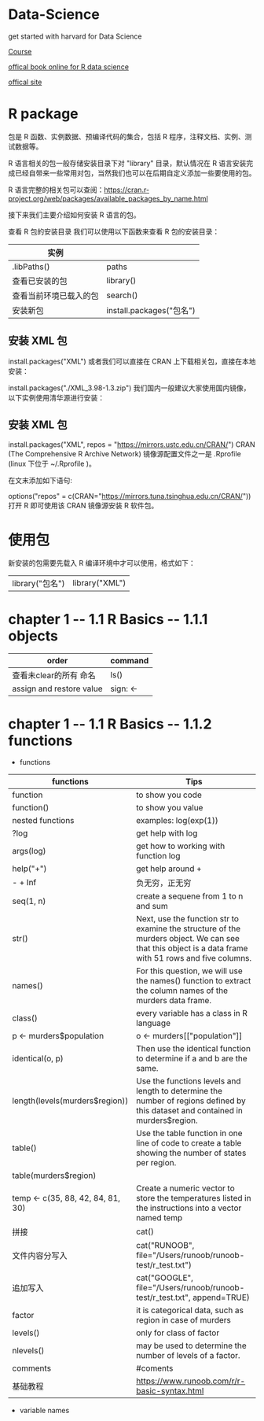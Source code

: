 # Data-Science

get started with harvard for Data Science<br>

[Course](https://www.edx.org/professional-certificate/harvardx-data-science)

[offical book online for R data science](https://r4ds.had.co.nz/introduction.html)

[offical site](https://www.rstudio.com)



# R package

包是 R 函数、实例数据、预编译代码的集合，包括 R 程序，注释文档、实例、测试数据等。

R 语言相关的包一般存储安装目录下对 "library" 目录，默认情况在 R 语言安装完成已经自带来一些常用对包，当然我们也可以在后期自定义添加一些要使用的包。

R 语言完整的相关包可以查阅：<https://cran.r-project.org/web/packages/available_packages_by_name.html>

接下来我们主要介绍如何安装 R 语言的包。

查看 R 包的安装目录 我们可以使用以下函数来查看 R 包的安装目录：

| 实例                   |                          |
|------------------------|--------------------------|
| .libPaths()            | paths                    |
| 查看已安装的包         | library()                |
| 查看当前环境已载入的包 | search()                 |
| 安装新包               | install.packages("包名") |

## 安装 XML 包

install.packages("XML") 或者我们可以直接在 CRAN 上下载相关包，直接在本地安装：

install.packages("./XML_3.98-1.3.zip") 我们国内一般建议大家使用国内镜像，以下实例使用清华源进行安装：

## 安装 XML 包

install.packages("XML", repos = "<https://mirrors.ustc.edu.cn/CRAN/>") CRAN (The Comprehensive R Archive Network) 镜像源配置文件之一是 .Rprofile (linux 下位于 \~/.Rprofile )。

在文末添加如下语句:

options("repos" = c(CRAN="<https://mirrors.tuna.tsinghua.edu.cn/CRAN/>")) 打开 R 即可使用该 CRAN 镜像源安装 R 软件包。

# 使用包

新安装的包需要先载入 R 编译环境中才可以使用，格式如下：

|                 |                |
|-----------------|----------------|
| library("包名") | library("XML") |


# chapter 1 -- 1.1 R Basics -- 1.1.1 objects

| order | command |
| ----| ------|
|查看未clear的所有 命名| ls() |
| assign and restore value | sign: <- |

# chapter 1 -- 1.1 R Basics -- 1.1.2 functions

* functions
  
| functions | Tips |
| ---- | ---- |
| function| to show you code |
| function()| to show you value |
| nested functions| examples: log(exp(1)) |
| ?log | get help with log |
| args(log) | get how to working with function log |
| help("+") | get help around + |
| - + Inf | 负无穷，正无穷 |
| seq(1, n) | create a sequene from 1 to n and sum |
| str()| Next, use the function str to examine the structure of the murders object. We can see that this object is a data frame with 51 rows and five columns. |
|names()| For this question, we will use the names() function to extract the column names of the murders data frame. |
| class() | every variable has a class in R language |
|p <- murders$population | o <- murders[["population"]] |
| identical(o, p)| Then use the identical function to determine if a and b are the same.|
| length(levels(murders$region)) | Use the functions levels and length to determine the number of regions defined by this dataset and contained in murders$region.|
| table() | Use the table function in one line of code to create a table showing the number of states per region. |
| table(murders$region) | |
| temp <- c(35, 88, 42, 84, 81, 30) |Create a numeric vector to store the temperatures listed in the instructions into a vector named temp|
|拼接 | cat() |
|文件内容分写入| cat("RUNOOB", file="/Users/runoob/runoob-test/r_test.txt")|
|追加写入|cat("GOOGLE", file="/Users/runoob/runoob-test/r_test.txt", append=TRUE)|
|factor | it is categorical data, such as region in case of murders |
| levels() |only for class of factor|
| nlevels()|  may be used to determine the number of levels of a factor.|
| comments | #coments |
|基础教程| https://www.runoob.com/r/r-basic-syntax.html|
* variable names
  
